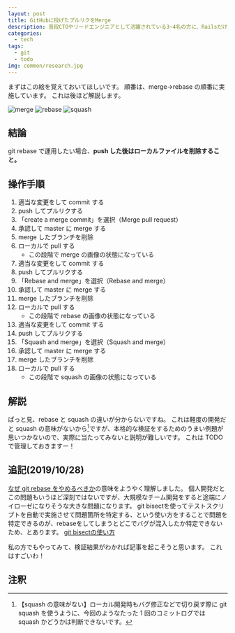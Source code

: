 ```yaml
---
layout: post
title: GitHubに投げたプルリクをMerge
description: 普段CTOやリードエンジニアとして活躍されている3~4名の方に、Railsだけでなく、「Rails×〇〇」をテーマに、コアでマニアックな技術について熱く語って頂きます！最後に懇親会の時間も設けております。※懇親会では本物のシューマイ出します！！
categories:
  - tech
tags:
  - git
  - todo
img: common/research.jpg
---
```


まずはこの絵を覚えておいてほしいです。
順番は、merge->rebase の順番に実施しています。
これは後ほど解説します。

![merge]({{site.baseurl}}/{{site.data.path.img}}/2019/10/merge.png)
![rebase]({{site.baseurl}}/{{site.data.path.img}}/2019/10/rebase.png)
![squash]({{site.baseurl}}/{{site.data.path.img}}/2019/10/squash.png)

## 結論

git rebase で運用したい場合、**push した後はローカルファイルを削除すること。**

## 操作手順

1. 適当な変更をして commit する
1. push してプルリクする
1. 「create a merge commit」を選択（Merge pull request）
1. 承認して master に merge する
1. merge したブランチを削除
1. ローカルで pull する
   - この段階で merge の画像の状態になっている
1. 適当な変更をして commit する
1. push してプルリクする
1. 「Rebase and merge」を選択（Rebase and merge）
1. 承認して master に merge する
1. merge したブランチを削除
1. ローカルで pull する
   - この段階で rebase の画像の状態になっている
1. 適当な変更をして commit する
1. push してプルリクする
1. 「Squash and merge」を選択（Squash and merge）
1. 承認して master に merge する
1. merge したブランチを削除
1. ローカルで pull する
   - この段階で squash の画像の状態になっている

## 解説

ぱっと見、rebase と squash の違いが分からないですね。
これは軽度の開発だと squash の意味がないから[^1]ですが、本格的な検証をするためのうまい例題が思いつかないので、実際に当たってみないと説明が難しいです。
これは TODO で管理しておきますー！

## 追記(2019/10/28)
[なぜ git rebase をやめるべきか](https://frasco.io/why-you-should-stop-using-git-rebase-535fa30d7e25)の意味をようやく理解しました。
個人開発だとこの問題もいうほど深刻ではないですが、大規模なチーム開発をすると途端にノイローゼになりそうな大きな問題になります。
git bisectを使ってテストスクリプトを自動で実施させて問題箇所を特定する、という使い方をすることで問題を特定できるのが、rebaseをしてしまうとどこでバグが混入したか特定できないため、とあります。
[git bisectの使い方](https://qiita.com/Shaula/items/1e13808946d8ca8bacbc)

私の方でもやってみて、検証結果がわかれば記事を起こそうと思います。
これはすごいわ！

## 注釈

[^1]: 【squash の意味がない】ローカル開発時もバグ修正などで切り戻す際に git squash を使うように、今回のようなたった 1 回のコミットログでは squash かどうかは判断できないです。
